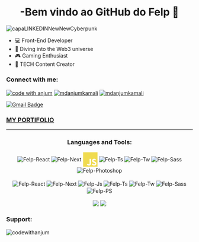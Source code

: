 

<h1 align="center">-Bem vindo ao GitHub do Felp  👋</h1>

![capaLINKEDINNewNewCyberpunk](https://github.com/felipedamazio/felipedamazio/assets/71530559/f88d36ca-4036-48bc-8c11-4206db972264)



* 💻 Front-End Developer
* 🚀 Diving into the Web3 universe  
* 🎮 Gaming Enthusiast  
* 🎥 TECH Content Creator  


<h3 align="left">Connect with me:</h3>
<p align="left">
<a href="https://www.youtube.com/channel/UCp-RiLixt2o52--B4aRkUCg" target="blank"><img align="center" src="https://raw.githubusercontent.com/rahuldkjain/github-profile-readme-generator/master/src/images/icons/Social/youtube.svg" alt="code with anjum" height="30" width="40" /></a>
<a href="https://www.linkedin.com/in/felipe-damazio/" target="blank"><img align="center" src="https://raw.githubusercontent.com/rahuldkjain/github-profile-readme-generator/master/src/images/icons/Social/linked-in-alt.svg" alt="mdanjumkamali" height="30" width="40" /></a>
<a href="https://www.instagram.com/felpcreativelab/" target="blank"><img align="center" src="https://raw.githubusercontent.com/rahuldkjain/github-profile-readme-generator/master/src/images/icons/Social/instagram.svg" alt="mdanjumkamali" height="30" width="40" /></a>
 
 [![Gmail Badge](https://img.shields.io/badge/-lipjb@hotmail.com-c14438?style=flat-square&logo=Gmail&logoColor=white&link=mailto:lipjb@hotmail.com)](mailto:lipjb@hotmail.com)
 </p> 
 
 <h3>
  <a href="https://felps-portifolio.vercel.app/" target="_blank">MY PORTIFOLIO</a>

  -------------------------------------- 
 </h3>
 
 
 <h3 align="center">Languages and Tools:</h3>
  <div style="display: inline_block" align="center">  
   <img align="center" alt="Felp-React" height="40" width="40" src="https://cdn.jsdelivr.net/gh/devicons/devicon/icons/react/react-original.svg">
   <img align="center" alt="Felp-Next" height="40" width="40" src="https://cdn.jsdelivr.net/gh/devicons/devicon@latest/icons/nextjs/nextjs-original.svg" />          
   <img align="center" alt="Felp-Js" height="40" width="40" src="https://raw.githubusercontent.com/devicons/devicon/master/icons/javascript/javascript-plain.svg">  
   <img align="center" alt="Felp-Ts" height="40" width="40" src="https://cdn.jsdelivr.net/gh/devicons/devicon@latest/icons/typescript/typescript-original.svg" />  
   <img align="center" alt="Felp-Tw" height="40" width="40"src="https://cdn.jsdelivr.net/gh/devicons/devicon@latest/icons/tailwindcss/tailwindcss-original.svg" />   
   <img align="center" alt="Felp-Sass" height="40" width="40" src="https://cdn.jsdelivr.net/gh/devicons/devicon/icons/sass/sass-original.svg">      
   <img align="center" alt="Felp-Photoshop" height="40" width="40" src="https://cdn.jsdelivr.net/gh/devicons/devicon@latest/icons/photoshop/photoshop-original.svg" />
          
 
</div>  
<br>
<div style="display: inline_block" align="center">  
  <img align="center" alt="Felp-React" src="https://img.shields.io/badge/React-20232A?style=for-the-badge&logo=react&logoColor=61DAFB">
  <img align="center" alt="Felp-Next" src="https://img.shields.io/badge/Next-black?style=for-the-badge&logo=next.js&logoColor=white">
  <img align="center" alt="Felp-Js"  src="https://img.shields.io/badge/JavaScript-F7DF1E?style=for-the-badge&logo=javascript&logoColor=black"> 
  <img align="center" alt="Felp-Ts"  src="https://img.shields.io/badge/TypeScript-007ACC?style=for-the-badge&logo=typescript&logoColor=white"> 
  <img align="center" alt="Felp-Tw"  src="https://img.shields.io/badge/tailwindcss-%2338B2AC.svg?style=for-the-badge&logo=tailwind-css&logoColor=white">  
  <img align="center" alt="Felp-Sass" src="https://img.shields.io/badge/Sass-CC6699?style=for-the-badge&logo=sass&logoColor=white"> 
 <img align="center" alt="Felp-PS" src="https://img.shields.io/badge/adobe%20photoshop-%2331A8FF.svg?style=for-the-badge&logo=adobe%20photoshop&logoColor=white"> 
</div>  
<br>

<div align="center">
  <img height="165em" src="https://github-readme-stats.vercel.app/api?username=felipedamazio&theme=react&show_icons=true&hide_border=true&count_private=true&include_all_commits=true&show(prs_merged)&hide=contribs,issues"/>
  <img height="165em" src="https://github-readme-stats.vercel.app/api/top-langs/?username=felipedamazio&theme=react&show_icons=true&hide_border=true&layout=compact"/>  
</div>  

 
 <h3 align="left">Support:</h3>
<p><a href="https://www.buymeacoffee.com/lipjbn"> <img align="left" src="https://cdn.buymeacoffee.com/buttons/v2/default-yellow.png" height="50" width="210" alt="codewithanjum" /></a></p><br><br>
         


    
          
  



